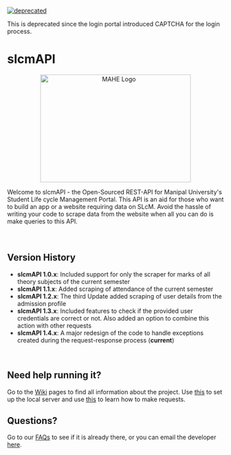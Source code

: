 [![deprecated](http://badges.github.io/stability-badges/dist/deprecated.svg)](http://github.com/badges/stability-badges)

This is deprecated since the login portal introduced CAPTCHA for the login process.

#  slcmAPI
<p align="center">
<img width="350" height="250" alt="MAHE Logo" src="https://encrypted-tbn0.gstatic.com/images?q=tbn%3AANd9GcTOOKQhFDKER-gCdgz4bUoNbrKJyG5uUBuKdeKjLCs3zqFePt0G&usqp=CAUg">
</p>
Welcome to slcmAPI - the Open-Sourced REST-API for Manipal University's Student Life cycle Management Portal. This API is an aid for those who want to build an app or a website requiring data on SLcM. Avoid the hassle of writing your code to scrape data from the website when all you can do is make queries to this API.
<br />
<br />
<br />


## **Version History**
* **slcmAPI 1.0.x**: Included support for only the scraper for marks of all theory subjects of the current semester
* **slcmAPI 1.1.x**: Added scraping of attendance of the current semester
* **slcmAPI 1.2.x**: The third Update added scraping of user details from the admission profile
* **slcmAPI 1.3.x**: Included features to check if the provided user credentials are correct or not. Also added an option to combine this action with other requests
* **slcmAPI 1.4.x**: A major redesign of the code to handle exceptions created during the request-response process (**current**)
<br />


## **Need help running it?**
Go to the [Wiki](https://github.com/var-greyShader/slcmAPI/wiki) pages to find all information about the project. Use [this](https://github.com/var-greyShader/slcmAPI/wiki/Testing) to set up the local server and use [this](https://github.com/var-greyShader/slcmAPI/wiki/Sending-Requests) to learn how to make requests.

## **Questions?**
Go to our [FAQs](https://github.com/var-greyShader/slcmAPI/wiki/FAQs) to see if it is already there, or you can email the developer [here](mailto:yash.aryan@aol.com?subject=Regarding%20slcmAPI).
